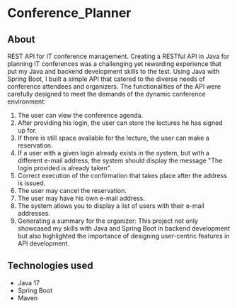# Conference_Planner

## About
REST API for IT conference management. 
Creating a RESTful API in Java for planning IT conferences was a challenging yet rewarding experience that put my Java and backend development skills to the test. 
Using Java with Spring Boot, I built a simple API that catered to the diverse needs of conference attendees and organizers. The functionalities of the API were carefully designed to meet the demands of the dynamic conference environment:
1. The user can view the conference agenda.
2. After providing his login, the user can store the lectures he has signed up for.
3. If there is still space available for the lecture, the user can make a reservation.
4. If a user with a given login already exists in the system, but with a different e-mail address, the system should display the message "The login provided is already taken".
5. Correct execution of the confirmation that takes place after the address is issued.
6. The user may cancel the reservation.
7. The user may have his own e-mail address.
8. The system allows you to display a list of users with their e-mail addresses.
9. Generating a summary for the organizer:
This project not only showcased my skills with Java and Spring Boot in backend development but also highlighted the importance of designing user-centric features in API development.

## Technologies used
- Java 17
- Spring Boot
- Maven
